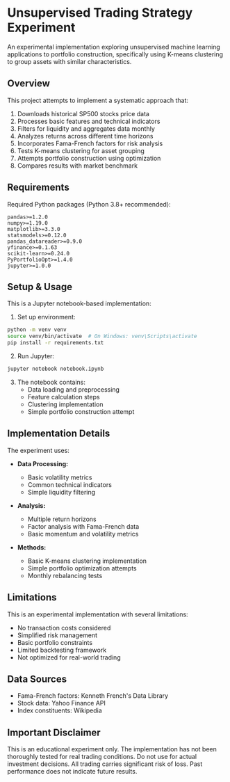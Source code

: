 # Unsupervised Trading Strategy Experiment

An experimental implementation exploring unsupervised machine learning applications to portfolio construction, specifically using K-means clustering to group assets with similar characteristics.

## Overview

This project attempts to implement a systematic approach that:
1. Downloads historical SP500 stocks price data
2. Processes basic features and technical indicators
3. Filters for liquidity and aggregates data monthly
4. Analyzes returns across different time horizons
5. Incorporates Fama-French factors for risk analysis
6. Tests K-means clustering for asset grouping
7. Attempts portfolio construction using optimization
8. Compares results with market benchmark

## Requirements

Required Python packages (Python 3.8+ recommended):

```
pandas>=1.2.0
numpy>=1.19.0
matplotlib>=3.3.0
statsmodels>=0.12.0
pandas_datareader>=0.9.0
yfinance>=0.1.63
scikit-learn>=0.24.0
PyPortfolioOpt>=1.4.0
jupyter>=1.0.0
```

## Setup & Usage

This is a Jupyter notebook-based implementation:

1. Set up environment:
```bash
python -m venv venv
source venv/bin/activate  # On Windows: venv\Scripts\activate
pip install -r requirements.txt
```

2. Run Jupyter:
```bash
jupyter notebook notebook.ipynb
```

3. The notebook contains:
   - Data loading and preprocessing
   - Feature calculation steps
   - Clustering implementation
   - Simple portfolio construction attempt

## Implementation Details

The experiment uses:

- **Data Processing:**
  - Basic volatility metrics
  - Common technical indicators
  - Simple liquidity filtering

- **Analysis:** 
  - Multiple return horizons
  - Factor analysis with Fama-French data
  - Basic momentum and volatility metrics

- **Methods:**
  - Basic K-means clustering implementation
  - Simple portfolio optimization attempts
  - Monthly rebalancing tests

## Limitations

This is an experimental implementation with several limitations:
- No transaction costs considered
- Simplified risk management
- Basic portfolio constraints
- Limited backtesting framework
- Not optimized for real-world trading

## Data Sources

- Fama-French factors: Kenneth French's Data Library
- Stock data: Yahoo Finance API
- Index constituents: Wikipedia

## Important Disclaimer

This is an educational experiment only. The implementation has not been thoroughly tested for real trading conditions. Do not use for actual investment decisions. All trading carries significant risk of loss. Past performance does not indicate future results.

